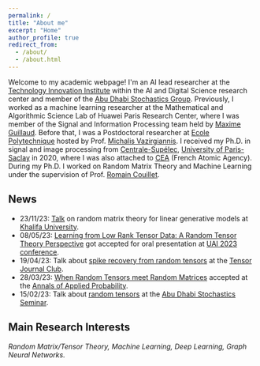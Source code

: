 ```yaml
---
permalink: /
title: "About me"
excerpt: "Home"
author_profile: true
redirect_from: 
  - /about/
  - /about.html
---
```


Welcome to my academic webpage! I'm an AI lead researcher at the [Technology Innovation Institute](https://www.tii.ae/) within the AI and Digital Science research center and member of the [Abu Dhabi Stochastics Group](https://wp.nyu.edu/adsg/). Previously, I worked as a machine learning researcher at the Mathematical and Algorithmic Science Lab of Huawei Paris Research Center, where I was member of the Signal and Information Processing team held by [Maxime Guillaud](http://research.mguillaud.net/). Before that, I was a Postdoctoral researcher at [Ecole Polytechnique](https://www.polytechnique.edu/en) hosted by Prof. [Michalis Vazirgiannis](http://www.lix.polytechnique.fr/Labo/Michalis.Vazirgiannis/). I received my Ph.D. in signal and image processing from [Centrale-Supélec](https://www.centralesupelec.fr/), [University of Paris-Saclay](https://www.universite-paris-saclay.fr/en) in 2020, where I was also attached to [CEA](http://www.cea.fr/) (French Atomic Agency). During my Ph.D. I worked on Random Matrix Theory and Machine Learning under the supervision of Prof. [Romain Couillet](https://polaris.imag.fr/romain.couillet/index.html).

**News**
-
- 23/11/23: [Talk](https://melaseddik.github.io/talks/2023-11-23-seminar/) on random matrix theory for linear generative models at [Khalifa University](https://www.ku.ac.ae/).
- 08/05/23: [Learning from Low Rank Tensor Data: A Random Tensor Theory Perspective](https://melaseddik.github.io/files/uai2023.pdf) got accepted for oral presentation at [UAI 2023 conference](https://www.auai.org/uai2023/).
- 19/04/23: Talk about [spike recovery from random tensors](http://math.univ-lyon1.fr/~vignes/pmwiki/Docs/TJC/TJC-20230419-Seddik.pdf) at the [Tensor Journal Club](http://math.univ-lyon1.fr/homes-www/vignes/TJC/Now).
- 28/03/23: [When Random Tensors meet Random Matrices](https://arxiv.org/abs/2112.12348) accepted at the [Annals of Applied Probability](https://imstat.org/journals-and-publications/annals-of-applied-probability/).
- 15/02/23: Talk about [random tensors](https://melaseddik.github.io/files/slides/slides_random_tensors.pdf) at the [Abu Dhabi Stochastics Seminar](https://wp.nyu.edu/adps/).

**Main Research Interests**
-
*Random Matrix/Tensor Theory, Machine Learning, Deep Learning, Graph Neural Networks.*



